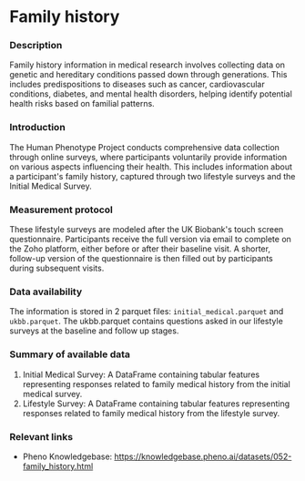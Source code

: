 # Family history

### Description 

Family history information in medical research involves collecting data on genetic and hereditary conditions passed down through generations. This includes predispositions to diseases such as cancer, cardiovascular conditions, diabetes, and mental health disorders, helping identify potential health risks based on familial patterns.

### Introduction

The Human Phenotype Project conducts comprehensive data collection through online surveys, where participants voluntarily provide information on various aspects influencing their health. This includes information about a participant's family history, captured through two lifestyle surveys and the Initial Medical Survey.

### Measurement protocol 
<!-- long measurment protocol for the data browser -->
These lifestyle surveys are modeled after the UK Biobank's touch screen questionnaire. Participants receive the full version via email to complete on the Zoho platform, either before or after their baseline visit. A shorter, follow-up version of the questionnaire is then filled out by participants during subsequent visits. 

### Data availability 
<!-- for the example notebooks -->
The information is stored in 2 parquet files:  `initial_medical.parquet` and `ukbb.parquet`. The ukbb.parquet contains questions asked in our lifestyle surveys at the baseline and follow up stages.

### Summary of available data 
<!-- for the data browser -->
1. Initial Medical Survey: A DataFrame containing tabular features representing responses related to family medical history from the initial medical survey.
2. Lifestyle Survey: A DataFrame containing tabular features representing responses related to family medical history from the lifestyle survey.

### Relevant links

* Pheno Knowledgebase: https://knowledgebase.pheno.ai/datasets/052-family_history.html
